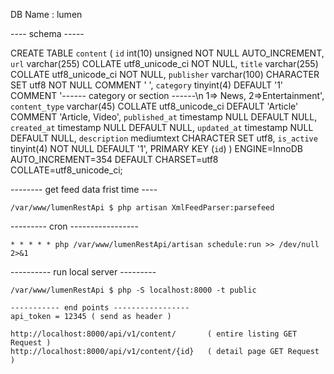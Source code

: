 DB Name : lumen

----  schema -----


CREATE TABLE `content` (
  `id` int(10) unsigned NOT NULL AUTO_INCREMENT,
  `url` varchar(255) COLLATE utf8_unicode_ci NOT NULL,
  `title` varchar(255) COLLATE utf8_unicode_ci NOT NULL,
  `publisher` varchar(100) CHARACTER SET utf8 NOT NULL COMMENT '									',
  `category` tinyint(4) DEFAULT '1' COMMENT '------ category or section ------\n	1=> News, 2=>Entertainment',
  `content_type` varchar(45) COLLATE utf8_unicode_ci DEFAULT 'Article' COMMENT 'Article, Video',
  `published_at` timestamp NULL DEFAULT NULL,
  `created_at` timestamp NULL DEFAULT NULL,
  `updated_at` timestamp NULL DEFAULT NULL,
  `description` mediumtext CHARACTER SET utf8,
  `is_active` tinyint(4) NOT NULL DEFAULT '1',
  PRIMARY KEY (`id`)
) ENGINE=InnoDB AUTO_INCREMENT=354 DEFAULT CHARSET=utf8 COLLATE=utf8_unicode_ci;

-------- get feed data frist time ----

	/var/www/lumenRestApi $ php artisan XmlFeedParser:parsefeed

--------- cron -----------------

	* * * * * php /var/www/lumenRestApi/artisan schedule:run >> /dev/null 2>&1

----------  run local server ---------

	/var/www/lumenRestApi $ php -S localhost:8000 -t public

	----------- end points -----------------
	api_token = 12345 ( send as header )

	http://localhost:8000/api/v1/content/ 		( entire listing GET Request )
	http://localhost:8000/api/v1/content/{id} 	( detail page GET Request )


